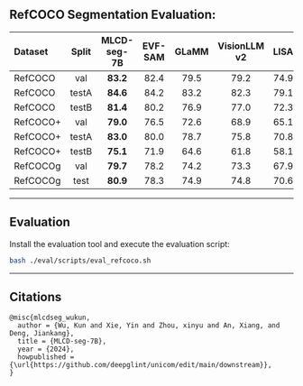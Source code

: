 ## RefCOCO Segmentation Evaluation: 

| Dataset     | Split   | MLCD-seg-7B | EVF-SAM | GLaMM | VisionLLM v2| LISA |
| :--         | :-:     | :-:  | :-:  | :-:  | :-:  | :-:  |
| RefCOCO     | val     | **83.2** | 82.4 | 79.5 | 79.2 | 74.9 |
| RefCOCO     | testA   | **84.6** | 84.2 | 83.2 | 82.3 | 79.1 |
| RefCOCO     | testB   | **81.4** | 80.2 | 76.9 | 77.0 | 72.3 |
| RefCOCO+    | val     | **79.0** | 76.5 | 72.6 | 68.9 | 65.1 |
| RefCOCO+    | testA   | **83.0** | 80.0 | 78.7 | 75.8 | 70.8 |
| RefCOCO+    | testB   | **75.1** | 71.9 | 64.6 | 61.8 | 58.1 |
| RefCOCOg    | val     | **79.7** | 78.2 | 74.2 | 73.3 | 67.9 |
| RefCOCOg    | test    | **80.9** | 78.3 | 74.9 | 74.8 | 70.6 |

---
## Evaluation  
Install the evaluation tool and execute the evaluation script:
```bash
bash ./eval/scripts/eval_refcoco.sh
```
---

## Citations
```
@misc{mlcdseg_wukun,
  author = {Wu, Kun and Xie, Yin and Zhou, xinyu and An, Xiang, and Deng, Jiankang},
  title = {MLCD-seg-7B},
  year = {2024},
  howpublished = {\url{https://github.com/deepglint/unicom/edit/main/downstream}},
}
```
